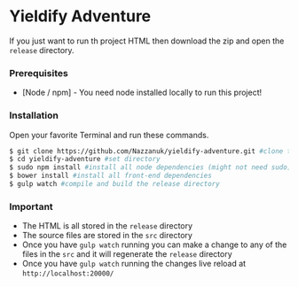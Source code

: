 # Yieldify Adventure

If you just want to run th project HTML then download the zip and open the `release` directory.

### Prerequisites

* [Node / npm] - You need node installed locally to run this project!

### Installation

Open your favorite Terminal and run these commands.

```sh
$ git clone https://github.com/Nazzanuk/yieldify-adventure.git #clone the repo
$ cd yieldify-adventure #set directory
$ sudo npm install #install all node dependencies (might not need sudo)
$ bower install #install all front-end dependencies
$ gulp watch #compile and build the release directory
```

### Important

- The HTML is all stored in the `release` directory
- The source files are stored in the `src` directory
- Once you have `gulp watch` running you can make a change to any of the files in the  `src` and it will regenerate the `release` directory
- Once you have `gulp watch` running the changes live reload at `http://localhost:20000/`
